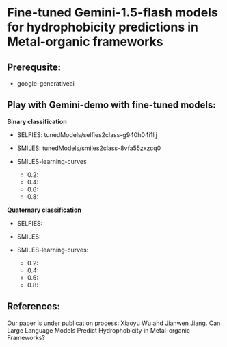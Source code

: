 # Fine-tuned Gemini-1.5-flash models for hydrophobicity predictions in Metal-organic frameworks

## Prerequsite:
- google-generativeai

## Play with Gemini-demo with fine-tuned models:

**Binary classification**
 -  SELFIES: tunedModels/selfies2class-g940h04i1llj
 -  SMILES: tunedModels/smiles2class-8vfa55zxzcq0
 -  SMILES-learning-curves
   
    - 0.2:
    - 0.4:
    - 0.6:
    - 0.8:

**Quaternary classification**
 -  SELFIES:
 -  SMILES:
 -  SMILES-learning-curves:
   
    - 0.2:
    - 0.4:
    - 0.6:
    - 0.8:

## References:
Our paper is under publication process:
Xiaoyu Wu and Jianwen Jiang. Can Large Language Models Predict Hydrophobicity in Metal-organic Frameworks?
